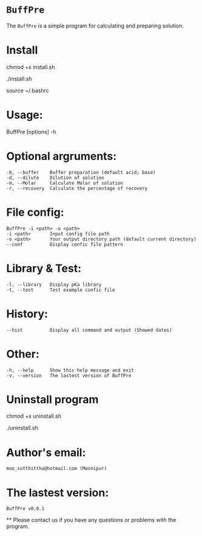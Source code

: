 # `BuffPre`

The `BuffPre` is a simple program for calculating and preparing solution.

# Install
chmod +x install.sh

./install.sh

source ~/.bashrc

# Usage: 
BuffPre [options] -h

# Optional argruments:
    -b, --buffer    Buffer preparation (default acid; base)
    -d, --dilute    Dilution of solution
    -m, --Molar     Calculate Molar of solution
    -r, --recovery  Calculate the percentage of recovery

# File config:
    BuffPre -i <path> -o <path>
    -i <path>       Input config file path
    -o <path>       Your output directory path (default current directory)
    --conf          Display confic file pattern

# Library & Test:
    -l, --library   Display pKa library
    -t, --test      Test example confic file

# History:
    --hist          Display all command and output (Showed dates)

# Other:
    -h, --help      Show this help message and exit
    -v, --version   The lastest version of BuffPre
    
# Uninstall program
chmod +x uninstall.sh

./uninstall.sh

# Author's email:
    moo_sutthittha@hotmail.com (Moonipur)

# The lastest version:
    BuffPre v0.0.1    

** Please contact us if you have any questions or problems with the program.
